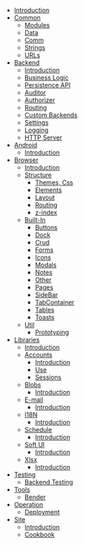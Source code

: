 * [Introduction](./Introduction.md)
* [Common]()
    * [Modules](./common/Modules.md)
    * [Data](./common/Data.md)
    * [Comm](./common/Comm.md)
    * [Strings](./common/Strings.md)
    * [URLs](./common/URLs.md)
* [Backend]()
    * [Introduction](./backend/Introduction.md)
    * [Business Logic](./backend/BusinessLogic.md)
    * [Persistence API](./backend/PersistenceApi.md)
    * [Auditor](./backend/Auditor.md)
    * [Authorizer](./backend/Authorizer.md)
    * [Routing](./backend/Routing.md)
    * [Custom Backends](./backend/CustomBackends.md)
    * [Settings](./backend/Settings.md)
    * [Logging](./backend/Logging.md)
    * [HTTP Server](./backend/HttpServer.md)
* [Android]()
    * [Introduction](./android/Introduction.md)
* [Browser]()
    * [Introduction](./browser/Introduction.md)
    * [Structure]()
        * [Themes, Css](./browser/structure/ThemesCss.md)
        * [Elements](./browser/structure/Elements.md)
        * [Layout](./browser/structure/Layout.md)
        * [Routing](./browser/structure/Routing.md)
        * [z-index](./browser/structure/zIndex.md)
    * [Built-In]()
        * [Buttons](./browser/builtin/Buttons.md)
        * [Dock](./browser/builtin/Dock.md)
        * [Crud](./browser/builtin/Crud.md)
        * [Forms](./browser/builtin/Forms.md)
        * [Icons](./browser/builtin/Icons.md)
        * [Modals](./browser/builtin/Modals.md)
        * [Notes](./browser/builtin/Notes.md)
        * [Other](./browser/builtin/Other.md)
        * [Pages](./browser/builtin/Pages.md)
        * [SideBar](./browser/builtin/SideBar.md)
        * [TabContainer](./browser/builtin/TabContainer.md)
        * [Tables](./browser/builtin/Tables.md)
        * [Toasts](./browser/builtin/Toasts.md)
    * [Util]()
        * [Prototyping](./browser/util/Prototyping.md)
* [Libraries]()
    * [Introduction](./libraries/Introduction.md)
    * [Accounts]()
        * [Introduction](./libraries/accounts/Introduction.md)
        * [Use](./libraries/accounts/Use.md)
        * [Sessions](./libraries/accounts/Sessions.md)
    * [Blobs]()
        * [Introduction](./libraries/blobs/Introduction.md)
    * [E-mail]()
        * [Introduction](./libraries/email/Introduction.md)
    * [I18N]()
        * [Introduction](./libraries/i18n/Introduction.md)
    * [Schedule]()
        * [Introduction](./libraries/schedule/Introduction.md)
    * [Soft UI]()
      * [Introduction](./libraries/softui/Introduction.md)
    * [Xlsx]()
        * [Introduction](./libraries/xlsx/Introduction.md)
* [Testing]()
    * [Backend Testing](./testing/BackendTesting.md)
* [Tools]()
    * [Bender](./tools/Bender.md)
* [Operation]()
    * [Deployment](./operation/Deployment.md)
* [Site]()
    * [Introduction](./site/Introduction.md)
    * [Cookbook](./site/Cookbook.md)